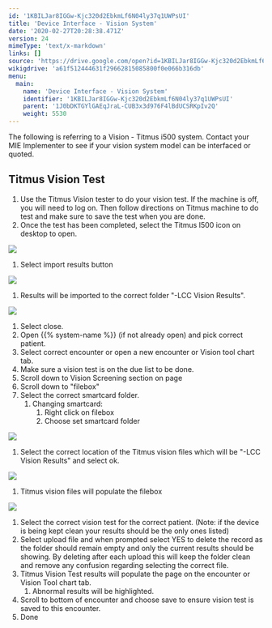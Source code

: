 ```yaml
---
id: '1KBILJar8IGGw-Kjc320d2EbkmLf6N04ly37q1UWPsUI'
title: 'Device Interface - Vision System'
date: '2020-02-27T20:28:38.471Z'
version: 24
mimeType: 'text/x-markdown'
links: []
source: 'https://drive.google.com/open?id=1KBILJar8IGGw-Kjc320d2EbkmLf6N04ly37q1UWPsUI'
wikigdrive: 'a61f512444631f29662815085800f0e066b316db'
menu:
  main:
    name: 'Device Interface - Vision System'
    identifier: '1KBILJar8IGGw-Kjc320d2EbkmLf6N04ly37q1UWPsUI'
    parent: '1J0bDKTGYlGAEqJraL-CUB3x3d976F4lBdUCSRKpIv2Q'
    weight: 5530
---
```

The following is referring to a Vision - Titmus i500 system. Contact your MIE Implementer to see if your vision system model can be interfaced or quoted.
  
## Titmus Vision Test  

1. Use the Titmus Vision tester to do your vision test. If the machine is off, you will need to log on. Then follow directions on Titmus machine to do test and make sure to save the test when you are done.
2. Once the test has been completed, select the Titmus I500 icon on desktop to open.
  
![](../device-interface-vision-system.assets/100000000000003F0000003351876C0195D602C2.png)  

1. Select import results button
  
![](../device-interface-vision-system.assets/1000000000000201000000D059933DC9650B2B1C.png)  

1. Results will be imported to the correct folder "-LCC Vision Results".
  
![](../device-interface-vision-system.assets/10000000000001FB000000CC949AED50BCDD3AE2.png)  

1. Select close.
2. Open {{% system-name %}} (if not already open) and pick correct patient.
3. Select correct encounter or open a new encounter or Vision tool chart tab.
4. Make sure a vision test is on the due list to be done.
5. Scroll down to Vision Screening section on page
6. Scroll down to "filebox"
7. Select the correct smartcard folder.
   1. Changing smartcard:
      1. Right click on filebox
      2. Choose set smartcard folder
  
![](../device-interface-vision-system.assets/10000000000000B600000104C4F84B3EB8F0AEB1.png)  

1. Select the correct location of the Titmus vision files which will be "-LCC Vision Results" and select ok.
  
![](../device-interface-vision-system.assets/100000000000014300000148CC459B28F94A7A84.png)  

1. Titmus vision files will populate the filebox
  
![](../device-interface-vision-system.assets/10000000000002A3000000EBB48DEB3B2E7D3216.png)  

1. Select the correct vision test for the correct patient. (Note: if the device is being kept clean your results should be the only ones listed)
2. Select upload file and when prompted select YES to delete the record as the folder should remain empty and only the current results should be showing. By deleting after each upload this will keep the folder clean and remove any confusion regarding selecting the correct file.
3. Titmus Vision Test results will populate the page on the encounter or Vision Tool chart tab.
   1. Abnormal results will be highlighted.
1. Scroll to bottom of encounter and choose save to ensure vision test is saved to this encounter.
2. Done
